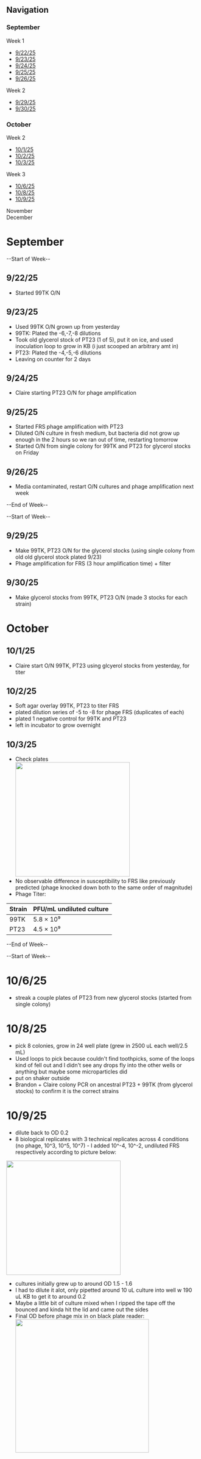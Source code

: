 ## Navigation

### September <br>
Week 1
- [9/22/25](#92225)
- [9/23/25](#92325)
- [9/24/25](#92425)
- [9/25/25](#92525)
- [9/26/25](#92625) <br>

Week 2 <br>
- [9/29/25](#92925)
- [9/30/25](#93025) <br>

### October <br>

Week 2
- [10/1/25](#10125)
- [10/2/25](#10225)
- [10/3/25](#10325)

Week 3
- [10/6/25](#10625)
- [10/8/25](#10825)
- [10/9/25](#10925)

November <br>
December <br>


# September

--Start of Week--
## 9/22/25
- Started 99TK O/N

## 9/23/25
- Used 99TK O/N grown up from yesterday
- 99TK: Plated the -6,-7,-8 dilutions
- Took old glycerol stock of PT23 (1 of 5), put it on ice, and used inoculation loop to grow in KB (i just scooped an arbitrary amt in)
- PT23: Plated the -4,-5,-6 dilutions
- Leaving on counter for 2 days

## 9/24/25
- Claire starting PT23 O/N for phage amplification

## 9/25/25
- Started FRS phage amplification with PT23
- Diluted O/N culture in fresh medium, but bacteria did not grow up enough in the 2 hours so we ran out of time, restarting tomorrow
- Started O/N from single colony for 99TK and PT23 for glycerol stocks on Friday

## 9/26/25
- Media contaminated, restart O/N cultures and phage amplification next week

--End of Week--

--Start of Week--
## 9/29/25
- Make 99TK, PT23 O/N for the glycerol stocks (using single colony from old old glycerol stock plated 9/23)
- Phage amplification for FRS (3 hour amplification time) + filter

## 9/30/25
- Make glycerol stocks from 99TK, PT23 O/N (made 3 stocks for each strain)

# October

## 10/1/25
- Claire start O/N 99TK, PT23 using glcyerol stocks from yesterday, for titer

## 10/2/25
- Soft agar overlay 99TK, PT23 to titer FRS 
- plated dilution series of -5 to -8 for phage FRS (duplicates of each)
- plated 1 negative control for 99TK and PT23
- left in incubator to grow overnight  

## 10/3/25
- Check plates </br>
<img src="https://github.com/user-attachments/assets/0c681d08-bef7-4936-b7a7-e69cf864b139" width="300"/>  </br>
- No observable difference in susceptibility to FRS like previously predicted (phage knocked down both to the same order of magnitude)
- Phage Titer: 

| Strain | PFU/mL undiluted culture |
|--------|---------|
| 99TK   | 5.8 × 10⁹ |
| PT23   | 4.5 × 10⁹ |

--End of Week-- 

--Start of Week--

# 10/6/25
- streak a couple plates of PT23 from new glycerol stocks (started from single colony)

# 10/8/25
- pick 8 colonies, grow in 24 well plate (grew in 2500 uL each well/2.5 mL)
- Used loops to pick because couldn't find toothpicks, some of the loops kind of fell out and I didn't see any drops fly into the other wells or anything but maybe some microparticles did
- put on shaker outside
- Brandon + Claire colony PCR on ancestral PT23 + 99TK (from glycerol stocks) to confirm it is the correct strains

# 10/9/25
- dilute back to OD 0.2
- 8 biological replicates with 3 technical replicates across 4 conditions (no phage, 10^3, 10^5, 10^7) - I added 10^-4, 10^-2, undiluted FRS respectively according to picture below: </br>

<img src="https://github.com/user-attachments/assets/2f04e643-2d8c-4bd5-8f8b-08fb4fa54a7c" width="300"/>  </br>

- cultures initially grew up to around OD 1.5 - 1.6
- I had to dilute it alot, only pipetted around 10 uL culture into well w 190 uL KB to get it to around 0.2
- Maybe a little bit of culture mixed when I ripped the tape off the bounced and kinda hit the lid and came out the sides
- Final OD before phage mix in on black plate reader: 
<img src="https://github.com/user-attachments/assets/e16211ce-eaea-42cf-b43d-164626ba72b3" width="350"/>  </br>
